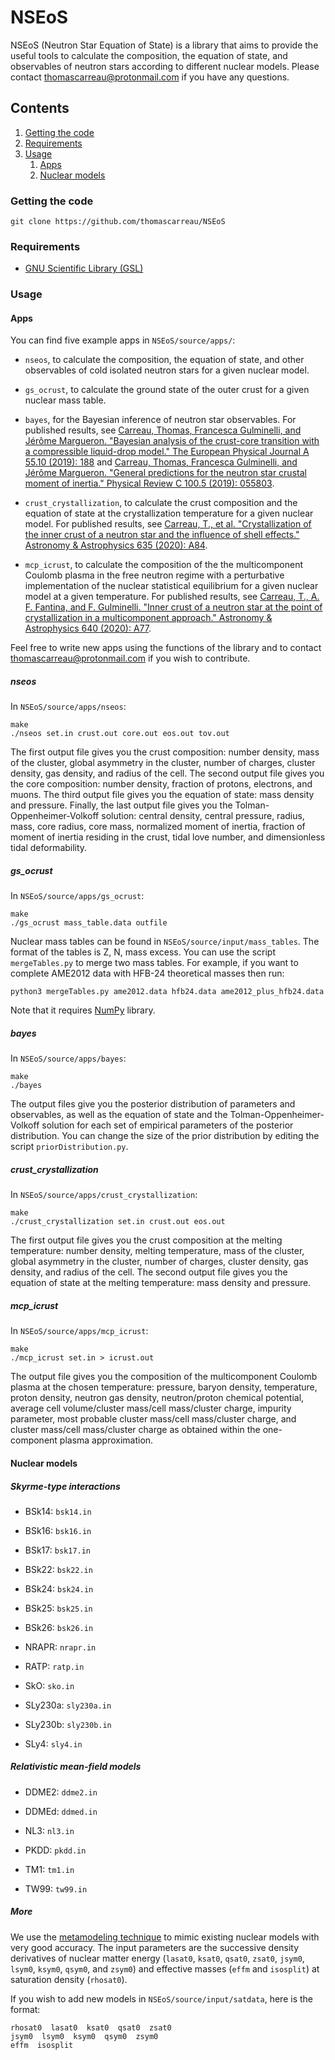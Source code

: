 NSEoS
=====

NSEoS (Neutron Star Equation of State) is a library that aims to provide the 
useful tools to calculate the composition, the equation of state, and 
observables of neutron stars according to different nuclear models. 
Please contact thomascarreau@protonmail.com if you have any questions.

Contents
--------

1. [Getting the code](#getting-the-code)
2. [Requirements](#requirements)
3. [Usage](#usage)
    1. [Apps](#apps)
    2. [Nuclear models](#nuclear-models)

### Getting the code

    git clone https://github.com/thomascarreau/NSEoS

### Requirements

* [GNU Scientific Library (GSL)](https://www.gnu.org/software/gsl/)

### Usage

#### Apps

You can find five example apps in `NSEoS/source/apps/`:

* `nseos`, to calculate the composition, the equation of state, and 
    other observables of cold isolated neutron stars for a given nuclear model.

* `gs_ocrust`, to calculate the ground state of the outer crust for a given 
    nuclear mass table.

* `bayes`, for the Bayesian inference of neutron star observables. For published results, see [Carreau, Thomas, Francesca Gulminelli, and Jérôme Margueron. "Bayesian analysis of the crust-core transition with a compressible liquid-drop model." The European Physical Journal A 55.10 (2019): 188](https://link.springer.com/article/10.1140/epja/i2019-12884-1) and [Carreau, Thomas, Francesca Gulminelli, and Jérôme Margueron. "General predictions for the neutron star crustal moment of inertia." Physical Review C 100.5 (2019): 055803](https://journals.aps.org/prc/abstract/10.1103/PhysRevC.100.055803).

* `crust_crystallization`, to calculate the crust composition and the 
    equation of state at the crystallization temperature for a given nuclear 
    model. For published results, see [Carreau, T., et al. "Crystallization of the inner crust of a neutron star and the influence of shell effects." Astronomy & Astrophysics 635 (2020): A84](https://www.aanda.org/articles/aa/full_html/2020/08/aa38347-20/aa38347-20.html).

* `mcp_icrust`, to calculate the composition of the the multicomponent Coulomb 
    plasma in the free neutron regime with a perturbative implementation of the 
    nuclear statistical equilibrium for a given nuclear model at a given 
    temperature. For published results, see [Carreau, T., A. F. Fantina, and F. Gulminelli. "Inner crust of a neutron star at the point of crystallization in a multicomponent approach." Astronomy & Astrophysics 640 (2020): A77](https://www.aanda.org/articles/aa/abs/2020/08/aa38347-20/aa38347-20.html).

Feel free to write new apps using the functions of the library and to contact 
thomascarreau@protonmail.com if you wish to contribute.

##### nseos

In `NSEoS/source/apps/nseos`:

    make
    ./nseos set.in crust.out core.out eos.out tov.out

The first output file gives you the crust composition: number density, mass of 
the cluster, global asymmetry in the cluster, number of charges, cluster 
density, gas density, and radius of the cell. The second output file gives you 
the core composition: number density, fraction of protons, electrons, and 
muons. The third output file gives you the equation of state: mass density and 
pressure. Finally, the last output file gives you the 
Tolman-Oppenheimer-Volkoff solution: central density, central pressure, radius, 
mass, core radius, core mass, normalized moment of inertia, fraction of moment 
of inertia residing in the crust, tidal love number, and dimensionless tidal 
deformability.

##### gs_ocrust

In `NSEoS/source/apps/gs_ocrust`:

    make
    ./gs_ocrust mass_table.data outfile

Nuclear mass tables can be found in `NSEoS/source/input/mass_tables`. The 
format of the tables is Z, N, mass excess. You can use 
the script `mergeTables.py` to merge two mass tables. For example, if you want 
to complete AME2012 data with HFB-24 theoretical masses then run:

    python3 mergeTables.py ame2012.data hfb24.data ame2012_plus_hfb24.data

Note that it requires [NumPy](https://numpy.org) library.

##### bayes

In `NSEoS/source/apps/bayes`:

    make
    ./bayes

The output files give you the posterior distribution of parameters and 
observables, as well as the equation of state and the 
Tolman-Oppenheimer-Volkoff solution for each set of empirical parameters of the 
posterior distribution. You can change the size of the prior distribution by 
editing the script `priorDistribution.py`.

##### crust_crystallization

In `NSEoS/source/apps/crust_crystallization`:

    make
    ./crust_crystallization set.in crust.out eos.out

The first output file gives you the crust composition at the melting 
temperature: number density, melting temperature, mass of the cluster, global 
asymmetry in the cluster, number of charges, cluster density, gas density, 
and radius of the cell. The second output file gives you the equation of state 
at the melting temperature: mass density and pressure.

##### mcp_icrust

In `NSEoS/source/apps/mcp_icrust`:

    make
    ./mcp_icrust set.in > icrust.out

The output file gives you the composition of the multicomponent Coulomb plasma 
at the chosen temperature: pressure, baryon density, temperature, proton 
density, neutron gas density, neutron/proton chemical potential, average cell 
volume/cluster mass/cell mass/cluster charge, impurity parameter, most probable 
cluster mass/cell mass/cluster charge, and cluster mass/cell mass/cluster 
charge as obtained within the one-component plasma approximation.

#### Nuclear models

##### Skyrme-type interactions

* BSk14: `bsk14.in`

* BSk16: `bsk16.in`

* BSk17: `bsk17.in`

* BSk22: `bsk22.in`

* BSk24: `bsk24.in`

* BSk25: `bsk25.in`

* BSk26: `bsk26.in`

* NRAPR: `nrapr.in`

* RATP: `ratp.in`

* SkO: `sko.in`

* SLy230a: `sly230a.in`

* SLy230b: `sly230b.in`

* SLy4: `sly4.in`

##### Relativistic mean-field models

* DDME2: `ddme2.in`

* DDMEd: `ddmed.in`

* NL3: `nl3.in`

* PKDD: `pkdd.in`

* TM1: `tm1.in`

* TW99: `tw99.in`

##### More

We use the [metamodeling technique](https://arxiv.org/abs/1708.06894) to 
mimic existing nuclear models with very good accuracy. The input parameters are 
the successive density derivatives of nuclear matter energy (`lasat0`, 
`ksat0`, `qsat0`, `zsat0`, `jsym0`, `lsym0`, `ksym0`, `qsym0`, and `zsym0`) and 
effective masses (`effm` and `isosplit`) at saturation density (`rhosat0`).

If you wish to add new models in `NSEoS/source/input/satdata`, here is the 
format:

    rhosat0  lasat0  ksat0  qsat0  zsat0
    jsym0  lsym0  ksym0  qsym0  zsym0
    effm  isosplit
